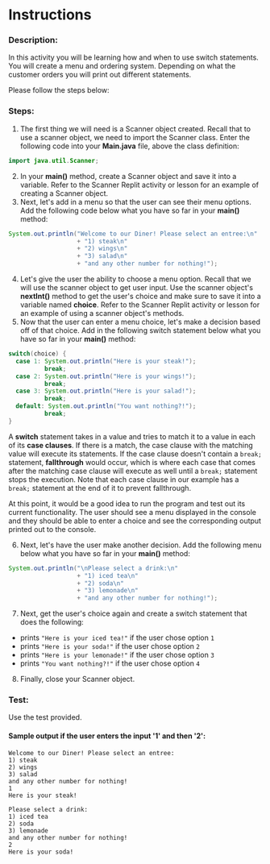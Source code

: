# Instructions  
### Description:
In this activity you will be learning how and when to use switch statements. You will create a menu and ordering system. Depending on what the customer orders you will print out different statements.

Please follow the steps below:

### Steps:
1. The first thing we will need is a Scanner object created. Recall that to use a scanner object, we need to import the Scanner class. Enter the following code into your **Main.java** file, above the class definition:
```Java
import java.util.Scanner;
```
2. In your **main()** method, create a Scanner object and save it into a variable. Refer to the Scanner Replit activity or lesson for an example of creating a Scanner object.
3. Next, let's add in a menu so that the user can see their menu options. Add the following code below what you have so far in your **main()** method:
```Java
System.out.println("Welcome to our Diner! Please select an entree:\n"
                   + "1) steak\n"
                   + "2) wings\n"
                   + "3) salad\n"
                   + "and any other number for nothing!");
```
 4. Let's give the user the ability to choose a menu option. Recall that we will use the scanner object to get user input. Use the scanner object's **nextInt()** method to get the user's choice and make sure to save it into a variable named **choice**. Refer to the Scanner Replit activity or lesson for an example of using a scanner object's methods.
 5. Now that the user can enter a menu choice, let's make a decision based off of that choice. Add in the following switch statement below what you have so far in your **main()** method:
```Java
switch(choice) {
  case 1: System.out.println("Here is your steak!");
          break;
  case 2: System.out.println("Here is your wings!");
          break;
  case 3: System.out.println("Here is your salad!");
          break;
  default: System.out.println("You want nothing?!");
          break;
}  
```
A **switch** statement takes in a value and tries to match it to a value in each of its **case clauses**. If there is a match, the case clause with the matching value will execute its statements. If the case clause doesn't contain a `break;` statement, **fallthrough** would occur, which is where each case that comes after the matching case clause will execute as well until a `break;` statement stops the execution. Note that each case clause in our example has a `break;` statement at the end of it to prevent fallthrough. 

At this point, it would be a good idea to run the program and test out its current functionality. The user should see a menu displayed in the console and they should be able to enter a choice and see the corresponding output printed out to the console.

6. Next, let's have the user make another decision. Add the following menu below what you have so far in your **main()** method:
```Java
System.out.println("\nPlease select a drink:\n"
                   + "1) iced tea\n"
                   + "2) soda\n"
                   + "3) lemonade\n"
                   + "and any other number for nothing!");
```
7. Next, get the user's choice again and create a switch statement that does the following:
  - prints `"Here is your iced tea!"` if the user chose option `1`
  - prints `"Here is your soda!"` if the user chose option `2`
  - prints `"Here is your lemonade!"` if the user chose option `3`
  - prints `"You want nothing?!"` if the user chose option `4`

8. Finally, close your Scanner object.
   
### Test:
Use the test provided.

#### Sample output if the user enters the input '1' and then '2':
```
Welcome to our Diner! Please select an entree:
1) steak
2) wings
3) salad
and any other number for nothing!
1
Here is your steak!

Please select a drink:
1) iced tea
2) soda
3) lemonade
and any other number for nothing!
2
Here is your soda!
```
